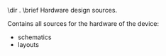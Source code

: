 \dir .
\brief Hardware design sources.

Contains all sources for the hardware of the device:

 - schematics
 - layouts

